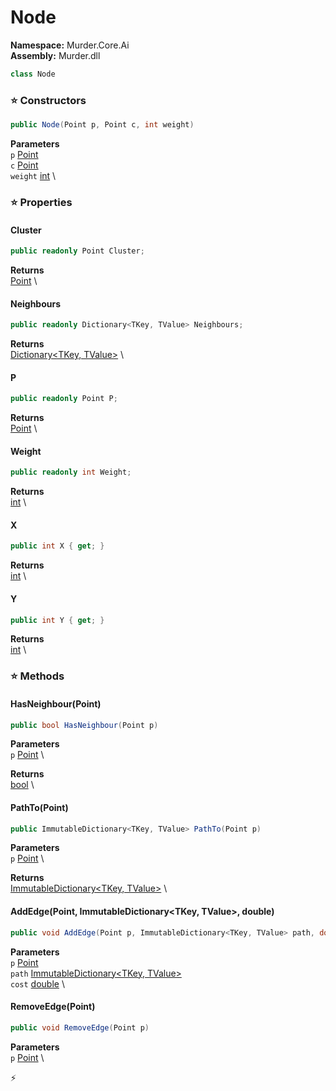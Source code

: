 # Node

**Namespace:** Murder.Core.Ai \
**Assembly:** Murder.dll

```csharp
class Node
```

### ⭐ Constructors
```csharp
public Node(Point p, Point c, int weight)
```

**Parameters** \
`p` [Point](../../../Murder/Core/Geometry/Point.html) \
`c` [Point](../../../Murder/Core/Geometry/Point.html) \
`weight` [int](https://learn.microsoft.com/en-us/dotnet/api/System.Int32?view=net-7.0) \

### ⭐ Properties
#### Cluster
```csharp
public readonly Point Cluster;
```

**Returns** \
[Point](../../../Murder/Core/Geometry/Point.html) \
#### Neighbours
```csharp
public readonly Dictionary<TKey, TValue> Neighbours;
```

**Returns** \
[Dictionary\<TKey, TValue\>](https://learn.microsoft.com/en-us/dotnet/api/System.Collections.Generic.Dictionary-2?view=net-7.0) \
#### P
```csharp
public readonly Point P;
```

**Returns** \
[Point](../../../Murder/Core/Geometry/Point.html) \
#### Weight
```csharp
public readonly int Weight;
```

**Returns** \
[int](https://learn.microsoft.com/en-us/dotnet/api/System.Int32?view=net-7.0) \
#### X
```csharp
public int X { get; }
```

**Returns** \
[int](https://learn.microsoft.com/en-us/dotnet/api/System.Int32?view=net-7.0) \
#### Y
```csharp
public int Y { get; }
```

**Returns** \
[int](https://learn.microsoft.com/en-us/dotnet/api/System.Int32?view=net-7.0) \
### ⭐ Methods
#### HasNeighbour(Point)
```csharp
public bool HasNeighbour(Point p)
```

**Parameters** \
`p` [Point](../../../Murder/Core/Geometry/Point.html) \

**Returns** \
[bool](https://learn.microsoft.com/en-us/dotnet/api/System.Boolean?view=net-7.0) \

#### PathTo(Point)
```csharp
public ImmutableDictionary<TKey, TValue> PathTo(Point p)
```

**Parameters** \
`p` [Point](../../../Murder/Core/Geometry/Point.html) \

**Returns** \
[ImmutableDictionary\<TKey, TValue\>](https://learn.microsoft.com/en-us/dotnet/api/System.Collections.Immutable.ImmutableDictionary-2?view=net-7.0) \

#### AddEdge(Point, ImmutableDictionary<TKey, TValue>, double)
```csharp
public void AddEdge(Point p, ImmutableDictionary<TKey, TValue> path, double cost)
```

**Parameters** \
`p` [Point](../../../Murder/Core/Geometry/Point.html) \
`path` [ImmutableDictionary\<TKey, TValue\>](https://learn.microsoft.com/en-us/dotnet/api/System.Collections.Immutable.ImmutableDictionary-2?view=net-7.0) \
`cost` [double](https://learn.microsoft.com/en-us/dotnet/api/System.Double?view=net-7.0) \

#### RemoveEdge(Point)
```csharp
public void RemoveEdge(Point p)
```

**Parameters** \
`p` [Point](../../../Murder/Core/Geometry/Point.html) \



⚡